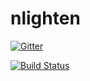 # nlighten
[![Gitter](https://badges.gitter.im/yntelectual/nlighten.svg)](https://gitter.im/yntelectual/nlighten?utm_source=badge&utm_medium=badge&utm_campaign=pr-badge)

[![Build Status](https://travis-ci.org/yntelectual/nlighten.svg?branch=master)](https://travis-ci.org/yntelectual/nlighten)
